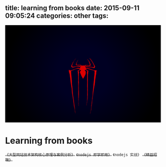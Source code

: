 title: learning from books
date: 2015-09-11 09:05:24
categories: other
tags:
---

![](/images/s16.jpg)
# Learning from books

~~`《大型网站技术架构核心原理与案例分析》`~~
~~`《nodejs 即学即用》`~~
`《nodejs 实战》`
~~`《精益招聘》`~~